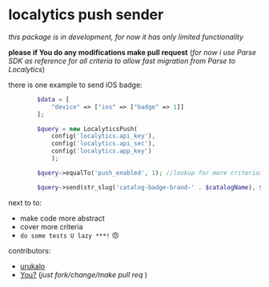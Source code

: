# localytics push sender

_this package is in development, for now it has only limited functionality_

**please if You do any modifications make pull request**
(_for now i use Parse SDK as reference for all criteria to allow fast migration from Parse to Localytics_)

there is one example to send iOS badge:

```php
        $data = [
            "device" => ["ios" => ["badge" => 1]]
        ];

        $query = new LocalyticsPush(
            config('localytics.api_key'), 
            config('localytics.api_sec'),
            config('localytics.app_key')
            );

        $query->equalTo('push_enabled', 1); //lookup for more criterias

        $query->send(str_slug('catalog-badge-brand-' . $catalogName), $data, "and");
```





next to to:
  - make code more abstract 
  - cover more criteria
  - `do some tests U lazy ***!` :angry:

contributors:
  - [urukalo](https://github.com/urukalo)
  - [You?](https://github.com/urukalo/localytics-push#fork-destination-box) (_just fork/change/make pull req_ )